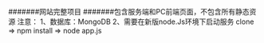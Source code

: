 #######网站完整项目
#######包含服务端和PC前端页面，不包含所有静态资源
注意：
1、数据库：MongoDB
2、需要在新版node.Js环境下启动服务
clone  => npm install => node app.js








